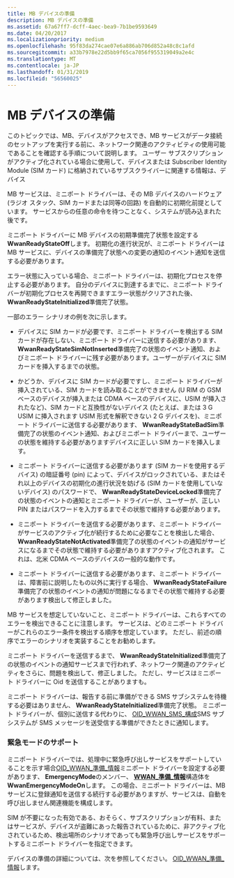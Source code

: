 ```yaml
---
title: MB デバイスの準備
description: MB デバイスの準備
ms.assetid: 67a67ff7-dcff-4aec-bea9-7b1be9593649
ms.date: 04/20/2017
ms.localizationpriority: medium
ms.openlocfilehash: 95f83da274cae07e6a886ab706d852a48c8c1afd
ms.sourcegitcommit: a33b7978e22d5bb9f65ca7056f955319049a2e4c
ms.translationtype: MT
ms.contentlocale: ja-JP
ms.lasthandoff: 01/31/2019
ms.locfileid: "56560025"
---
```

# <a name="mb-device-readiness"></a>MB デバイスの準備


このトピックでは、MB、デバイスがアクセスでき、MB サービスがデータ接続のセットアップを実行する前に、ネットワーク関連のアクティビティの使用可能であることを確認する手順について説明します。 ユーザー サブスクリプションがアクティブ化されている場合に使用して、デバイスまたは Subscriber Identity Module (SIM カード) に格納されているサブスクライバーに関連する情報は、デバイス

MB サービスは、ミニポート ドライバーは、その MB デバイスのハードウェア (ラジオ スタック、SIM カードまたは同等の回路) を自動的に初期化前提としています。 サービスからの任意の命令を待つことなく、システムが読み込まれた後です。

ミニポート ドライバーに MB デバイスの初期準備完了状態を設定する**WwanReadyStateOff**します。 初期化の進行状況が、ミニポート ドライバーは MB サービスに、デバイスの準備完了状態への変更の通知のイベント通知を送信する必要があります。

エラー状態に入っている場合、ミニポート ドライバーは、初期化プロセスを停止する必要があります。 自分のデバイスに到達するまでに、ミニポート ドライバーが初期化プロセスを再開できますエラー状態がクリアされた後、 **WwanReadyStateInitialized**準備完了状態。

一部のエラー シナリオの例を次に示します。

-   デバイスに SIM カードが必要です、ミニポート ドライバーを検出する SIM カードが存在しない、ミニポート ドライバーに送信する必要があります、 **WwanReadyStateSimNotInserted**準備完了の状態のイベント通知、およびミニポート ドライバーに残す必要があります。ユーザーがデバイスに SIM カードを挿入するまでの状態。

-   かどうか、デバイスに SIM カードが必要ですし、ミニポート ドライバーが挿入されている、SIM カードを読み取ることができません (U RIM の GSM ベースのデバイスが挿入または CDMA ベースのデバイスに、USIM が挿入されたなど)、SIM カードと互換性がないデバイス (たとえば、または 3 G USIM に挿入されます USIM 形式を解釈できない 2 G デバイスを)、ミニポート ドライバーに送信する必要があります、 **WwanReadyStateBadSim**準備完了の状態のイベント通知、およびミニポート ドライバーまで、ユーザーの状態を維持する必要がありますデバイスに正しい SIM カードを挿入します。

-   ミニポート ドライバーに送信する必要があります (SIM カードを使用するデバイス) の暗証番号 (pin) によって、デバイスがロックされている、またはそれ以上のデバイスの初期化の進行状況を妨げる (SIM カードを使用していないデバイス) のパスワードで、 **WwanReadyStateDeviceLocked**準備完了の状態のイベントの通知とミニポート ドライバーが、ユーザーが、正しい PIN またはパスワードを入力するまでその状態で維持する必要があります。

-   ミニポート ドライバーを送信する必要があります、ミニポート ドライバーがサービスのアクティブ化が続行するために必要なことを検出した場合、 **WwanReadyStateNotActivated**準備完了の状態のイベントの通知がサービスになるまでその状態で維持する必要がありますアクティブ化されます。 これは、北米 CDMA ベースのデバイスの一般的な動作です。

-   ミニポート ドライバーに送信する必要があります、ミニポート ドライバーは、障害前に説明したもの以外に実行する場合、 **WwanReadyStateFailure**準備完了の状態のイベントの通知が問題になるまでその状態で維持する必要があります検出して修正しました。

MB サービスを想定していないこと、ミニポート ドライバーは、これらすべてのエラーを検出できることに注意します。 サービスは、どのミニポート ドライバーがこれらのエラー条件を検出する順序を想定しています。 ただし、前述の順序でエラーのシナリオを実装することをお勧めします。

ミニポート ドライバーを送信するまで、 **WwanReadyStateInitialized**準備完了の状態のイベントの通知サービスまで行われず、ネットワーク関連のアクティビティをさらに、問題を検出して、修正しました。 ただし、サービスはミニポート ドライバーに Oid を送信することがありますも。

ミニポート ドライバーは、報告する前に準備ができる SMS サブシステムを待機する必要はありません、 **WwanReadyStateInitialized**準備完了状態。 ミニポート ドライバーが、個別に送信する代わりに、 [OID\_WWAN\_SMS\_構成](https://msdn.microsoft.com/library/windows/hardware/ff569837)SMS サブシステムが SMS メッセージを送受信する準備ができたときに通知します。

### <a name="emergency-mode-support"></a>緊急モードのサポート

ミニポート ドライバーでは、処理中に緊急呼び出しサービスをサポートしていることを示す場合[OID\_WWAN\_準備\_情報](https://msdn.microsoft.com/library/windows/hardware/ff569833)ミニポート ドライバーを設定する必要があります、 **EmergencyMode**のメンバー、 [ **WWAN\_準備\_情報**](https://msdn.microsoft.com/library/windows/hardware/ff571226)構造体を**WwanEmergencyModeOn**します。 この場合、ミニポート ドライバーは、MB サービスに登録通知を送信する続行する必要がありますが、サービスは、自動を呼び出しません関連機能を構成します。

SIM が不要になった有効である、おそらく、サブスクリプションが有料、またはサービスが、デバイスが盗難にあった報告されているために、非アクティブ化されているため、検出場所のシナリオであっても緊急呼び出しサービスをサポートするミニポート ドライバーを指定できます。

デバイスの準備の詳細については、次を参照してください。 [OID\_WWAN\_準備\_情報](https://msdn.microsoft.com/library/windows/hardware/ff569833)します。

 

 





